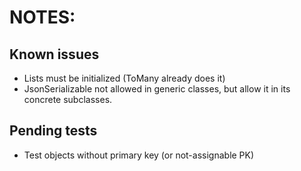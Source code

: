 # NOTES:

## Known issues
- Lists must be initialized (ToMany already does it)
- JsonSerializable not allowed in generic classes, but allow it in its concrete subclasses.

## Pending tests
- Test objects without primary key (or not-assignable PK)

